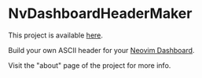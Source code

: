 # NvDashboardHeaderMaker

This project is available [here](https://xflea.github.io/nv-dashboard-header-maker/).

Build your own ASCII header for your [Neovim Dashboard](https://github.com/glepnir/dashboard-nvim/).

Visit the "about" page of the project for more info.